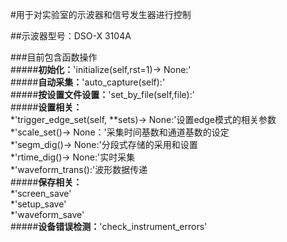 #用于对实验室的示波器和信号发生器进行控制

##示波器型号：DSO-X 3104A  

###目前包含函数操作  
#####**初始化：**'initialize(self,rst=1)-> None:'   
#####**自动采集：**'auto_capture(self):'   
#####**按设置文件设置：**'set_by_file(self,file):'   
#####**设置相关：**  
*'trigger_edge_set(self, **sets)-> None:'设置edge模式的相关参数  
*'scale_set()-> None：'采集时间基数和通道基数的设定    
*'segm_dig()-> None:'分段式存储的采用和设置    
*'rtime_dig()-> None:'实时采集    
*'waveform_trans():'波形数据传递   
#####**保存相关：**   
*'screen_save'    
*'setup_save'  
*'waveform_save'   
#####**设备错误检测：**'check_instrument_errors'

